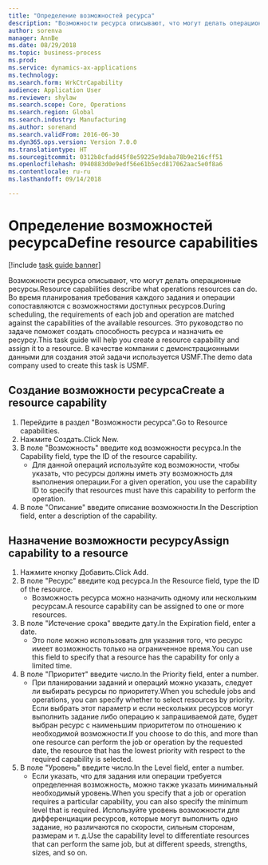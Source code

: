 ```yaml
--- 
title: "Определение возможностей ресурса"
description: "Возможности ресурса описывают, что могут делать операционные ресурсы."
author: sorenva
manager: AnnBe
ms.date: 08/29/2018
ms.topic: business-process
ms.prod: 
ms.service: dynamics-ax-applications
ms.technology: 
ms.search.form: WrkCtrCapability
audience: Application User
ms.reviewer: shylaw
ms.search.scope: Core, Operations
ms.search.region: Global
ms.search.industry: Manufacturing
ms.author: sorenand
ms.search.validFrom: 2016-06-30
ms.dyn365.ops.version: Version 7.0.0
ms.translationtype: HT
ms.sourcegitcommit: 0312b8cfadd45f8e59225e9daba78b9e216cff51
ms.openlocfilehash: 0940883d0e9edf56e61b5ecd817062aac5e0f8a6
ms.contentlocale: ru-ru
ms.lasthandoff: 09/14/2018

---
```

# <a name="define-resource-capabilities"></a><span data-ttu-id="54139-103">Определение возможностей ресурса</span><span class="sxs-lookup"><span data-stu-id="54139-103">Define resource capabilities</span></span>

[!include [task guide banner](../../includes/task-guide-banner.md)]

<span data-ttu-id="54139-104">Возможности ресурса описывают, что могут делать операционные ресурсы.</span><span class="sxs-lookup"><span data-stu-id="54139-104">Resource capabilities describe what operations resources can do.</span></span> <span data-ttu-id="54139-105">Во время планирования требования каждого задания и операции сопоставляются с возможностями доступных ресурсов.</span><span class="sxs-lookup"><span data-stu-id="54139-105">During scheduling, the requirements of each job and operation are matched against the capabilities of the available resources.</span></span> <span data-ttu-id="54139-106">Это руководство по задаче поможет создать способность ресурса и назначить ее ресурсу.</span><span class="sxs-lookup"><span data-stu-id="54139-106">This task guide will help you create a resource capability and assign it to a resource.</span></span> <span data-ttu-id="54139-107">В качестве компании с демонстрационными данными для создания этой задачи используется USMF.</span><span class="sxs-lookup"><span data-stu-id="54139-107">The demo data company used to create this task is USMF.</span></span>


## <a name="create-a-resource-capability"></a><span data-ttu-id="54139-108">Создание возможности ресурса</span><span class="sxs-lookup"><span data-stu-id="54139-108">Create a resource capability</span></span>
1. <span data-ttu-id="54139-109">Перейдите в раздел "Возможности ресурса".</span><span class="sxs-lookup"><span data-stu-id="54139-109">Go to Resource capabilities.</span></span>
2. <span data-ttu-id="54139-110">Нажмите Создать.</span><span class="sxs-lookup"><span data-stu-id="54139-110">Click New.</span></span>
3. <span data-ttu-id="54139-111">В поле "Возможность" введите код возможности ресурса.</span><span class="sxs-lookup"><span data-stu-id="54139-111">In the Capability field, type the ID of the resource capability.</span></span>
    * <span data-ttu-id="54139-112">Для данной операций используйте код возможности, чтобы указать, что ресурсы должны иметь эту возможность для выполнения операции.</span><span class="sxs-lookup"><span data-stu-id="54139-112">For a given operation, you use the capability ID to specify that resources must have this capability to perform the operation.</span></span>  
4. <span data-ttu-id="54139-113">В поле "Описание" введите описание возможности.</span><span class="sxs-lookup"><span data-stu-id="54139-113">In the Description field, enter a description of the capability.</span></span>

## <a name="assign-capability-to-a-resource"></a><span data-ttu-id="54139-114">Назначение возможности ресурсу</span><span class="sxs-lookup"><span data-stu-id="54139-114">Assign capability to a resource</span></span>
1. <span data-ttu-id="54139-115">Нажмите кнопку Добавить.</span><span class="sxs-lookup"><span data-stu-id="54139-115">Click Add.</span></span>
2. <span data-ttu-id="54139-116">В поле "Ресурс" введите код ресурса.</span><span class="sxs-lookup"><span data-stu-id="54139-116">In the Resource field, type the ID of the resource.</span></span>
    * <span data-ttu-id="54139-117">Возможность ресурса можно назначить одному или нескольким ресурсам.</span><span class="sxs-lookup"><span data-stu-id="54139-117">A resource capability can be assigned to one or more resources.</span></span>  
3. <span data-ttu-id="54139-118">В поле "Истечение срока" введите дату.</span><span class="sxs-lookup"><span data-stu-id="54139-118">In the Expiration field, enter a date.</span></span>
    * <span data-ttu-id="54139-119">Это поле можно использовать для указания того, что ресурс имеет возможность только на ограниченное время.</span><span class="sxs-lookup"><span data-stu-id="54139-119">You can use this field to specify that a resource has the capability for only a limited time.</span></span>  
4. <span data-ttu-id="54139-120">В поле "Приоритет" введите число.</span><span class="sxs-lookup"><span data-stu-id="54139-120">In the Priority field, enter a number.</span></span>
    * <span data-ttu-id="54139-121">При планировании заданий и операций можно указать, следует ли выбирать ресурсы по приоритету.</span><span class="sxs-lookup"><span data-stu-id="54139-121">When you schedule jobs and operations, you can specify whether to select resources by priority.</span></span> <span data-ttu-id="54139-122">Если выбрать этот параметр и если нескольких ресурсов могут выполнить задание либо операцию к запрашиваемой дате, будет выбран ресурс с наименьшим приоритетом по отношению к необходимой возможности.</span><span class="sxs-lookup"><span data-stu-id="54139-122">If you choose to do this, and more than one resource can perform the job or operation by the requested date, the resource that has the lowest priority with respect to the required capability is selected.</span></span>  
5. <span data-ttu-id="54139-123">В поле "Уровень" введите число.</span><span class="sxs-lookup"><span data-stu-id="54139-123">In the Level field, enter a number.</span></span>
    * <span data-ttu-id="54139-124">Если указать, что для задания или операции требуется определенная возможность, можно также указать минимальный необходимый уровень.</span><span class="sxs-lookup"><span data-stu-id="54139-124">When you specify that a job or operation requires a particular capability, you can also specify the minimum level that is required.</span></span> <span data-ttu-id="54139-125">Используйте уровень возможности для дифференциации ресурсов, которые могут выполнить одно задание, но различаются по скорости, сильным сторонам, размерам и т. д.</span><span class="sxs-lookup"><span data-stu-id="54139-125">Use the capability level to differentiate resources that can perform the same job, but at different speeds, strengths, sizes, and so on.</span></span>  



